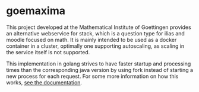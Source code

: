 goemaxima
=========
This project developed at the Mathematical Institute of Goettingen provides an alternative webservice for stack, which is a question type for ilias and moodle focused on math.
It is mainly intended to be used as a docker container in a cluster, optimally one supporting autoscaling, as scaling in the service itself is not supported.

This implementation in golang strives to have faster startup and processing times than the corresponding java version by using fork instead of starting a new process for each request.
For some more information on how this works, [see the documentation](/doc/How_it_works.md).
